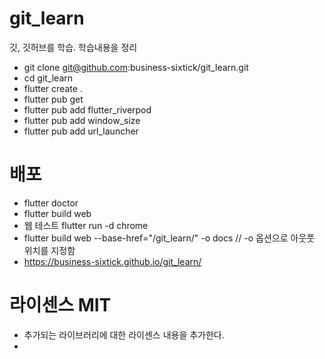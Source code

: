 # git_learn
깃, 깃허브를 학습. 학습내용을 정리

- git clone git@github.com:business-sixtick/git_learn.git
- cd git_learn
- flutter create .
- flutter pub get
- flutter pub add flutter_riverpod
- flutter pub add window_size
- flutter pub add url_launcher

# 배포 
- flutter doctor
- flutter build web
- 웹 테스트 flutter run -d chrome
- flutter build web --base-href="/git_learn/" -o docs   // -o 옵션으로 아웃풋 위치를 지정함
- https://business-sixtick.github.io/git_learn/


# 라이센스 MIT
- 추가되는 라이브러리에 대한 라이센스 내용을 추가한다.
- 

